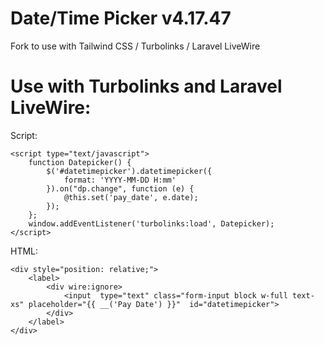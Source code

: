# Date/Time Picker v4.17.47
Fork to use with Tailwind CSS / Turbolinks / Laravel LiveWire

# Use with Turbolinks and Laravel LiveWire:

Script:

    <script type="text/javascript">
        function Datepicker() {
            $('#datetimepicker').datetimepicker({
                format: 'YYYY-MM-DD H:mm'
            }).on("dp.change", function (e) {
                @this.set('pay_date', e.date);
            });
        };
        window.addEventListener('turbolinks:load', Datepicker);
    </script>
    
HTML:

    <div style="position: relative;">
        <label>
            <div wire:ignore>
                <input  type="text" class="form-input block w-full text-xs" placeholder="{{ __('Pay Date') }}"  id="datetimepicker">
            </div>
        </label>
    </div>